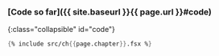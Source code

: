 ### [Code so far]({{ site.baseurl }}{{ page.url }}#code)

{:class="collapsible" id="code"}
```fsharp
{% include src/ch{{page.chapter}}.fsx %}
```